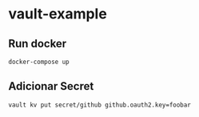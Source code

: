 # vault-example

## Run docker
```
docker-compose up
```

## Adicionar Secret
```
vault kv put secret/github github.oauth2.key=foobar
```